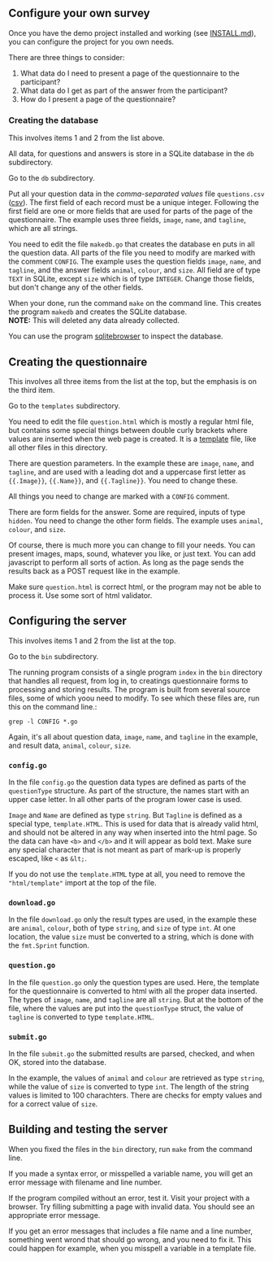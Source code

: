 ## Configure your own survey

Once you have the demo project installed and working (see
[INSTALL.md](INSTALL.md)), you can configure the project for you own
needs.

There are three things to consider:

 1. What data do I need to present a page of the questionnaire to the
    participant?
 2. What data do I get as part of the answer from the participant?
 3. How do I present a page of the questionnaire?

### Creating the database

This involves items 1 and 2 from the list above.

All data, for questions and answers is store in a SQLite database in
the `db` subdirectory.

Go to the `db` subdirectory.

Put all your question data in the
*comma-separated values* file `questions.csv`
([csv](https://golang.org/pkg/encoding/csv/)).
The first field of each record must be a unique integer. Following the
first field are one or more fields that are used for parts of the page
of the questionnaire. The example uses three fields, `image`, `name`,
and `tagline`, which are all strings.

You need to edit the file `makedb.go` that creates the database en
puts in all the question data. All parts of the file you need to
modify are marked with the comment `CONFIG`. The example uses the
question fields `image`, `name`, and `tagline`, and the answer fields
`animal`, `colour`, and `size`. All field are of type `TEXT` in SQLite, except
`size` which is of type `INTEGER`. Change those fields, but don't change
any of the other fields.

When your done, run the command `make` on the command line. This
creates the program `makedb` and creates the SQLite database. <br>
**NOTE:** This will deleted any data already collected.

You can use the program [sqlitebrowser](https://sqlitebrowser.org/) to
inspect the database.

## Creating the questionnaire

This involves all three items from the list at the top, but the
emphasis is on the third item.

Go to the `templates` subdirectory.

You need to edit the file `question.html` which is mostly a regular
html file, but contains some special things between double curly
brackets where values are inserted when the web page is created. It is
a [template](https://golang.org/pkg/html/template/) file, like all
other files in this directory.

There are question parameters. In the example these are `image`,
`name`, and `tagline`, and are used with a leading dot and a uppercase
first letter as `{{.Image}}`, `{{.Name}}`, and `{{.Tagline}}`. You
need to change these.

All things you need to change are marked with a `CONFIG` comment.

There are form fields for the answer. Some are required, inputs of
type `hidden`. You need to change the other form fields. The example
uses `animal`, `colour`, and `size`.

Of course, there is much more you can change to fill your needs. You
can present images, maps, sound, whatever you like, or just text. You
can add javascript to perform all sorts of action. As long as the page
sends the results back as a POST request like in the example.

Make sure `question.html` is correct html, or the program may not be
able to process it. Use some sort of html validator.

## Configuring the server

This involves items 1 and 2 from the list at the top.

Go to the `bin` subdirectory.

The running program consists of a single program `index` in the `bin`
directory that handles all request, from log in, to creatings
questionnaire forms to processing and storing results. The program is
built from several source files, some of which yoou need to modify. To
see which these files are, run this on the command line.:
```
grep -l CONFIG *.go
```

Again, it's all about question data, `image`, `name`, and `tagline` in
the example, and result data, `animal`, `colour`, `size`.

### `config.go`

In the file `config.go` the question data types are defined as parts
of the `questionType` structure. As part of the structure, the names
start with an upper case letter. In all other parts of the program
lower case is used.

`Image` and `Name` are defined as type `string`. But `Tagline` is
defined as a special type, `template.HTML`. This is used for data that
is already valid html, and should not be altered in any way when
inserted into the html page. So the data can have `<b>` and `</b>` and
it will appear as bold text. Make sure any special character that is
not meant as part of mark-up is properly escaped, like `<` as `&lt;`.

If you do not use the `template.HTML` type at  all, you need to remove
the `"html/template"` import at the top of the file.

### `download.go`

In the file `download.go` only the result types are used, in the
example these are `animal`, `colour`, both of type `string`, and
`size` of type `int`. At one location, the value `size` must be
converted to a string, which is done with the `fmt.Sprint` function.

### `question.go`

In the file `question.go` only the question types are used. Here, the
template for the questionnaire is converted to html with all the
proper data inserted. The types of `image`, `name`, and `tagline` are
all `string`. But at the bottom of the file, where the values are put
into the `questionType` struct, the value of `tagline` is converted to
type `template.HTML`.

### `submit.go`

In the file `submit.go` the submitted results are parsed, checked, and
when OK, stored into the database.

In the example, the values of `animal` and `colour` are retrieved as
type `string`, while the value of `size` is converted to type `int`.
The length of the string values is limited to 100 charachters. There
are checks for empty values and for a correct value of `size`.

## Building and testing the server

When you fixed the files in the `bin` directory, run `make` from the
command line.

If you made a syntax error, or misspelled a variable name, you will
get an error message with filename and line number.

If the program compiled without an error, test it. Visit your project
with a browser. Try filling submitting a page with invalid data. You
should see an appropriate error message.

If you get an error messages that includes a file name and a line
number, something went wrond that should go wrong, and you need to fix
it. This could happen for example, when you misspell a variable in a
template file.
